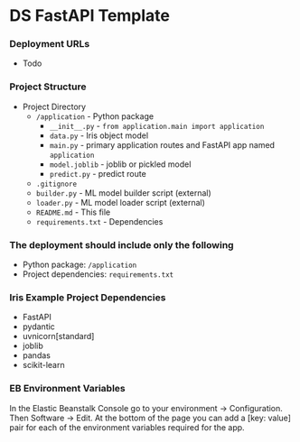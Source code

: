 # DS FastAPI Template


### Deployment URLs
- Todo

### Project Structure
- Project Directory
    - `/application` - Python package
        - `__init__.py` - `from application.main import application`
        - `data.py` - Iris object model
        - `main.py` - primary application routes and FastAPI app named `application`
        - `model.joblib` - joblib or pickled model
        - `predict.py` - predict route
    - `.gitignore`
    - `builder.py` - ML model builder script (external)
    - `loader.py` - ML model loader script (external)
    - `README.md` - This file
    - `requirements.txt` - Dependencies


### The deployment should include only the following
- Python package: `/application`
- Project dependencies: `requirements.txt`


### Iris Example Project Dependencies
- FastAPI
- pydantic
- uvnicorn[standard]
- joblib
- pandas
- scikit-learn


### EB Environment Variables
In the Elastic Beanstalk Console go to your environment -> Configuration. Then
Software -> Edit. At the bottom of the page you can add a [key: value] pair for 
each of the environment variables required for the app.
